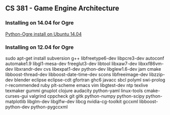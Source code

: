 ## CS 381 - Game Engine Architecture
### Installing on 14.04 for Ogre
<a href="http://www.ogre3d.org/addonforums/viewtopic.php?f=3&t=30309">Python-Ogre install on Ubuntu 14.04</a>

### Installing on 12.04 for Ogre
sudo apt-get install subversion g++ libfreetype6-dev libpcre3-dev autoconf automake1.9 libgl1-mesa-dev freeglut3-dev libtool libxaw7-dev libxxf86vm-dev libxrandr-dev cvs libexpat1-dev python-dev libglew1.6-dev jam cmake libboost-thread-dev libboost-date-time-dev scons libfreeimage-dev libzzip-dev blender eclipse eclipse-cdt gfortran ghc6 javacc sbcl polyml swi-prolog r-recommended ruby plt-scheme emacs vim libgtest-dev ntp texlive texmaker gummi gnuplot clojure audacity python-yaml linux-tools cmake-curses-gui valgrind cppcheck git gitk python-numpy python-scipy python-matplotlib libglm-dev libglfw-dev libcg nvidia-cg-toolkit gccxml libboost-python-dev python-pygccxml
